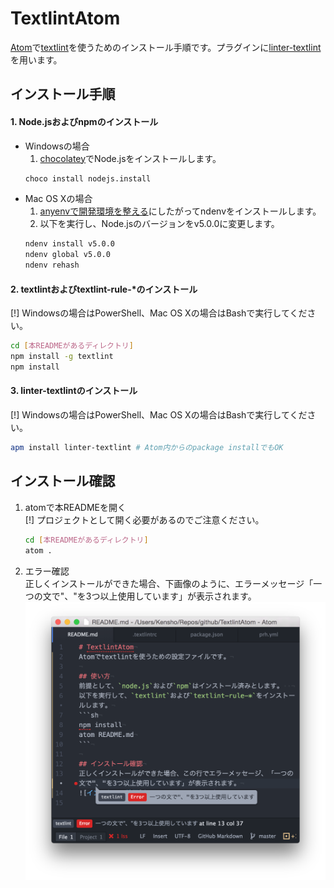 # TextlintAtom
[Atom](https://atom.io/)で[textlint](https://github.com/textlint/textlint)を使うためのインストール手順です。プラグインに[linter-textlint](https://github.com/1000ch/linter-textlint)を用います。

## インストール手順
#### 1. Node.jsおよびnpmのインストール
* Windowsの場合
    1. [chocolatey](https://chocolatey.org/)でNode.jsをインストールします。
    ```sh
    choco install nodejs.install
    ```
* Mac OS Xの場合  
    1.  [anyenvで開発環境を整える](http://qiita.com/luckypool/items/f1e756e9d3e9786ad9ea)にしたがってndenvをインストールします。
    2. 以下を実行し、Node.jsのバージョンをv5.0.0に変更します。
    ```sh
    ndenv install v5.0.0
    ndenv global v5.0.0
    ndenv rehash
    ```

#### 2. textlintおよびtextlint-rule-*のインストール  
[!] Windowsの場合はPowerShell、Mac OS Xの場合はBashで実行してください。
```sh
cd [本READMEがあるディレクトリ]
npm install -g textlint
npm install
```

#### 3. linter-textlintのインストール  
[!] Windowsの場合はPowerShell、Mac OS Xの場合はBashで実行してください。
```sh
apm install linter-textlint # Atom内からのpackage installでもOK
```

## インストール確認
1. atomで本READMEを開く  
[!] プロジェクトとして開く必要があるのでご注意ください。

    ```sh
    cd [本READMEがあるディレクトリ]
    atom .
    ```
2. エラー確認  
正しくインストールができた場合、下画像のように、エラーメッセージ「一つの文で"、"を3つ以上使用しています」が表示されます。
![インストール確認](./img/check_install.png)
